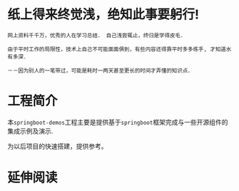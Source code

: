  # 纸上得来终觉浅，绝知此事要躬行!
    网上资料千千万，优秀的人在学习总结． 自己浅尝辄止，终归是学得皮毛．

    由于平时工作的局限性，技术上自己不可能面面俱到，有些内容还得靠平时多多练手, 才知道水有多深．
  
    －－因为别人的一笔带过，可能是耗时一两天甚至更长的时间才弄懂的知识点．

# 工程简介

  本`springboot-demos`工程主要是提供基于`springboot`框架完成与一些开源组件的集成示例及演示.

  为以后项目的快速搭建，提供参考。

# 延伸阅读

